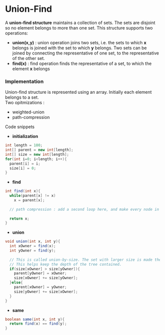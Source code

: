 # Union-Find

A **union-find structure** maintains a collection of sets. The sets are disjoint so no element belongs to more than one set. This structure supports two operations:   
* **union(x,y)** : union operation joins two sets, i.e. the sets to which **x** belongs is joined with the set to which **y** belongs. Two sets can be joined by connecting the representative of one set, to the representative of the other set.
* **find(x)** : find operation finds the representative of a set, to which the element **x** belongs

### Implementation
Union-find structure is represented using an array. Initially each element belongs to a set.    
Two opitmizations :    
* weighted-union
* path-compression

Code snippets
* **initialization**
```java
int length = 100;
int[] parent = new int[length];
int[] size = new int[length];
for(int i=0; i<length; i++){
  parent[i] = i;
  size[i] = 0;
}
```

* **find**
```java
int find(int x){
  while(parent[x] != x)
    x = parent[x];
    
  // path compression : add a second loop here, and make every node in the path from x to the setOwner, point to the setOwner
  
  return x;
}
```

* **union**
```java
void union(int x, int y){
  int xOwner = find(x);
  int yOwner = find(y);
  
  // This is called union-by-size. The set with larger size is made the parent, and the set with smaller size, the child.
  // This helps keep the depth of the tree contained.
  if(size[xOwner] > size[yOwner]){
    parent[yOwner] = xOwner;
    size[xOwner] += size[yOwner];
  }else{
    parent[xOwner] = yOwner;
    size[yOwner] += size[xOwner];
  }
}
```

* **same**
```java
boolean same(int x, int y){
  return find(x) == find(y);
}
```


